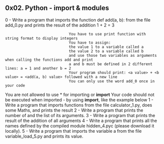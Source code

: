 ## 0x02. Python - import & modules

0 - Write a program that imports the function def add(a, b): from the file add_0.py and prints the result of the addition 1 + 2 = 3

							     You have to use print function with string format to display integers
							     You have to assign:
							     the value 1 to a variable called a
							     the value 2 to a variable called b
							     and use those two variables as arguments when calling the functions add and print
							     a and b must be defined in 2 different lines: a = 1 and another b = 2
							     Your program should print: <a value> + <b value> = <add(a, b) value> followed with a new line
							     You can only use the word add_0 once in your code
 
You are not allowed to use * for importing or __import__
   Your code should not be executed when imported - by using __import__, like the example below
1 - Write a program that imports functions from the file calculator_1.py, does some Maths, and prints the result
2 - Write a program that prints the number of and the list of its arguments.
3 - Write a program that prints the result of the addition of all arguments
4 - Write a program that prints all the names defined by the compiled module hidden_4.pyc (please download it locally).
5 - Write a program that imports the variable a from the file variable_load_5.py and prints its value.
